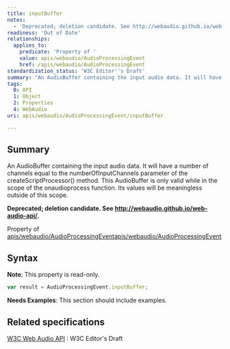 ```yaml
---
title: inputBuffer
notes:
  - 'Deprecated; deletion candidate. See http://webaudio.github.io/web-audio-api/.'
readiness: 'Out of Date'
relationships:
  applies_to:
    predicate: 'Property of '
    value: apis/webaudio/AudioProcessingEvent
    href: /apis/webaudio/AudioProcessingEvent
standardization_status: 'W3C Editor''s Draft'
summary: "An AudioBuffer containing the input audio data. It will have a number of channels equal to the numberOfInputChannels parameter of the createScriptProcessor() method. This AudioBuffer is only valid while in the scope of the onaudioprocess function. Its values will be meaningless outside of this scope.\n"
tags:
  0: API
  1: Object
  2: Properties
  4: WebAudio
uri: apis/webaudio/AudioProcessingEvent/inputBuffer

---
```

## Summary

An AudioBuffer containing the input audio data. It will have a number of channels equal to the numberOfInputChannels parameter of the createScriptProcessor() method. This AudioBuffer is only valid while in the scope of the onaudioprocess function. Its values will be meaningless outside of this scope.

**Deprecated; deletion candidate. See <http://webaudio.github.io/web-audio-api/>.**

Property of [apis/webaudio/AudioProcessingEvent](/apis/webaudio/AudioProcessingEvent)[apis/webaudio/AudioProcessingEvent](/apis/webaudio/AudioProcessingEvent)

## Syntax

**Note**: This property is read-only.

``` js
var result = AudioProcessingEvent.inputBuffer;
```

**Needs Examples**: This section should include examples.

## Related specifications

[W3C Web Audio API](http://webaudio.github.io/web-audio-api/)
:   W3C Editor's Draft
